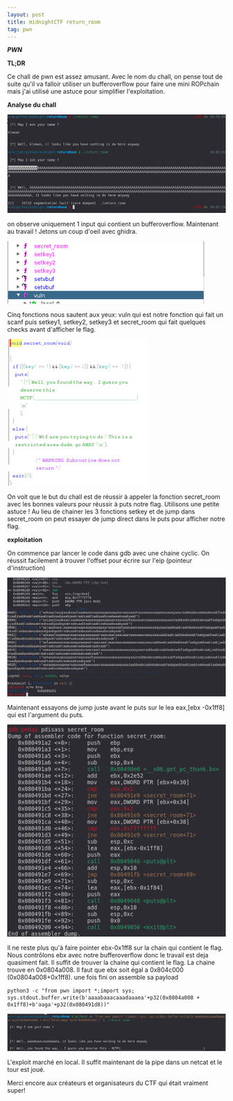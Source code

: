 ```yaml
---
layout: post
title: midnightCTF return_room
tag: pwn
---
```


**_PWN_**

**TL;DR**

Ce chall de pwn est assez amusant. Avec le nom du chall, on pense tout de suite qu'il va falloir utiliser un bufferoverflow
pour faire une mini ROPchain mais j'ai utilisé une astuce pour simplifier l'exploitation.

**Analyse du chall**

![](../images/midnightCTF/return_room/analyse.png)

on observe uniquement 1 input qui contient un bufferoverflow. Maintenant au travail !
Jetons un coup d'oeil avec ghidra.

![](../images/midnightCTF/return_room/ghidra1.png)

Cinq fonctions nous sautent aux yeux: vuln qui est notre fonction qui fait un scanf
puis setkey1, setkey2, setkey3 et secret_room qui fait quelques checks avant d'afficher le flag.

![](../images/midnightCTF/return_room/secret_room.png)

On voit que le but du chall est de réussir à appeler la fonction secret_room avec les bonnes valeurs pour réussir
à puts notre flag.
Utilisons une petite astuce !  Au lieu de chainer les 3 fonctions setkey et de jump dans secret_room on peut essayer de jump direct
dans le puts pour afficher notre flag.


**exploitation**

On commence par lancer le code dans gdb avec une chaine cyclic. On réussit facilement à trouver l'offset pour écrire sur l'eip (pointeur d'instruction)

![](../images/midnightCTF/return_room/gdb1.png)

Maintenant essayons de jump juste avant le puts sur le lea eax,[ebx -0x1ff8] qui est l'argument du puts.

![](../images/midnightCTF/return_room/gdb2.png)

Il ne reste plus qu'à faire pointer ebx-0x1ff8 sur la chain qui contient le flag. Nous contrôlons ebx avec notre bufferoverflow
donc le travail est deja quasiment fait. Il suffit de trouver la chaine qui contient le flag.
La chaine trouve en 0x0804a008.
Il faut que ebx soit égal a 0x804c000 (0x0804a008+0x1ff8).
une fois fini on assemble sa payload

    python3 -c "from pwn import *;import sys; sys.stdout.buffer.write(b'aaaabaaacaaadaaaea'+p32(0x0804a008 + 0x1ff8)+b'aaga'+p32(0x080491d8))"

![](../images/midnightCTF/return_room/fin1.png)

L'exploit marché en local. Il suffit maintenant de la pipe dans un netcat et le tour est joué.


Merci encore aux créateurs et organisateurs du CTF qui était vraiment super!
